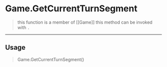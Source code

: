 # Game.GetCurrentTurnSegment
> this function is a member of [[Game]]
> this method can be invoked with `.`
-----
## Usage
> Game.GetCurrentTurnSegment()
